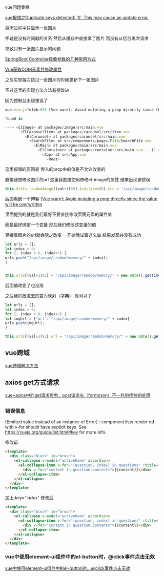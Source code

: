 vue问题集锦

[vue报错之Duplicate keys detected: '0'. This may cause an update error.](https://www.cnblogs.com/songForU/p/10551037.html)



遍历过程中只显示一张图片

怀疑是没有时间戳的关系 然后从缓存中直接拿了图片 而没有从后台再次请求

导致只有一张图片显示的问题

[SpringBoot Controller接收参数的几种常用方式](https://blog.csdn.net/suki_rong/article/details/80445880)

[Vue获取DOM元素并修改属性](https://blog.csdn.net/m0_37686205/article/details/96130534)

之后实现每次跳过一张图片的时候更新下一张图片

不过这里的实现方法方法有待改进 

因为控制台出现错误了

```javascript
vue.esm.js?efeb:628 [Vue warn]: Avoid mutating a prop directly since the value will be overwritten whenever the parent component re-renders. Instead, use a data or computed property based on the prop's value. Prop being mutated: "src"

found in

---> <ElImage> at packages/image/src/main.vue
       <ElCarouselItem> at packages/carousel/src/item.vue
         <ElCarousel> at packages/carousel/src/main.vue
           <SearchFile> at src/components/pages/File/SearchFile.vue
             <ElMain> at packages/main/src/main.vue
               <ElContainer> at packages/container/src/main.vue... (1 recursive calls)
                 <App> at src/App.vue
                   <Root>
```

这里报错的原因是
传入的prop中的值是不允许改变的

直接我想修改图片的url 这里我直接使用修改el-image的属性 结果出现该错误 
```javascript
this.$refs.randomImage[(val+1)%5].$children[0].src = "/api/image/random/memory/" + new Date().getTime();
```

后面看到一个博客
[[Vue warn]: Avoid mutating a prop directly since the value will be overwritten](https://blog.csdn.net/u014520745/article/details/75455979)

里面提到的就是我们最好不要直接修改页面元素的属性值

而是最好绑定一个变量 
然后我们修改该变量的值

紧接着图片的url就会随之改变
一开始我试着这么做 结果发现并没有成功
```javascript
let urls = [];
let index = 0;
for (; index < 6; index++) {
urls.push("/api/image/random/memory/" + index);
}


this.urls[(val+1)%5] = "/api/image/random/memory/" + new Date().getTime();
```
后面值改变了也没用

之后我将放进去的变为映射（字典） 就可以了

```javascript
let urls = [];
let index = 0;
for (; index < 6; index++) {
let imgUrl = {"url": "/api/image/random/memory/" + index}
urls.push(imgUrl);
}

this.urls[(val+1)%5].url = "/api/image/random/memory/" + new Date().getTime();
```

## vue跨域

[vue跨域解决方法](https://www.cnblogs.com/wangyongcun/p/7665687.html)



## axios get方式请求

[vue+axios中的get请求传参，post请求头（form/json）不一样的传参的处理](https://blog.csdn.net/weixin_39701533/article/details/83744448?utm_medium=distribute.pc_relevant.none-task-blog-BlogCommendFromBaidu-3.channel_param&depth_1-utm_source=distribute.pc_relevant.none-task-blog-BlogCommendFromBaidu-3.channel_param)

## 
### 错误信息
(Emitted value instead of an instance of Error) <el-collapse-item v-for="question in questions">: component lists render
ed with v-for should have explicit keys. See https://vuejs.org/guide/list.html#key for more info.

修改前
```html
<template>
  <div class="block" id="brush">
    <el-collapse v-model="activeName" accordion>
      <el-collapse-item v-for="(question, index) in questions" :title="question.title" :name="index" >
        <div v-for="content in question.contents">{{content}}</div>
      </el-collapse-item>
    </el-collapse>
  </div>
</template>
```
加上:key="index"
修改后

```html
<template>
  <div class="block" id="brush">
    <el-collapse v-model="activeName" accordion>
      <el-collapse-item v-for="(question, index) in questions" :title="question.title" :name="index" :key="index">
        <div v-for="content in question.contents">{{content}}</div>
      </el-collapse-item>
    </el-collapse>
  </div>
</template>
```
### vue中使用element-ui组件中的el-button时，@click事件点击无效
[vue中使用element-ui组件中的el-button时，@click事件点击无效](https://blog.csdn.net/weixin_39378691/article/details/88795900?utm_medium=distribute.pc_relevant.none-task-blog-BlogCommendFromMachineLearnPai2-1.channel_param&depth_1-utm_source=distribute.pc_relevant.none-task-blog-BlogCommendFromMachineLearnPai2-1.channel_param)
